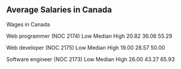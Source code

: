 ## Average Salaries in Canada

Wages in Canada

Web programmer (NOC 2174)
Low Median High
20.82 	36.06 	55.29

Web developer (NOC 2175)
Low Median High
19.00 	28.57 	50.00

Software engineer (NOC 2173)
Low Median High
26.00 	43.27 	65.93